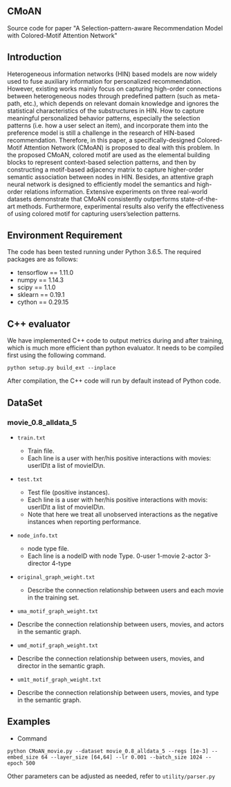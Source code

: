## CMoAN
Source code for paper "A Selection-pattern-aware Recommendation Model with Colored-Motif Attention Network"

## Introduction
  Heterogeneous information networks (HIN) based models are now widely used to fuse auxiliary information for personalized recommendation. However, existing works mainly focus on capturing high-order connections between heterogeneous nodes through predefined pattern (such as meta-path, etc.), which depends on relevant domain knowledge and ignores the statistical characteristics of the substructures in HIN. How to capture meaningful personalized behavior patterns, especially the selection patterns (i.e. how a user select an item), and incorporate them into the preference model is still a challenge in the research of HIN-based recommendation. Therefore, in this paper, a specifically-designed Colored-Motif Attention Network (CMoAN) is proposed to deal with this problem. In the proposed CMoAN, colored motif are used as the elemental building blocks to represent context-based selection patterns, and then by constructing a motif-based adjacency matrix to capture higher-order semantic association between nodes in HIN. Besides, an attentive graph neural network is designed to efficiently model the semantics and high-order relations information. Extensive experiments on three real-world datasets demonstrate that CMoAN consistently outperforms state-of-the-art methods. Furthermore, experimental results also verify the effectiveness of using colored motif for capturing users’selection patterns.

## Environment Requirement
The code has been tested running under Python 3.6.5. The required packages are as follows:
* tensorflow == 1.11.0
* numpy == 1.14.3
* scipy == 1.1.0
* sklearn == 0.19.1
* cython == 0.29.15

## C++ evaluator
We have implemented C++ code to output metrics during and after training, which is much more efficient than python evaluator. It needs to be compiled first using the following command. 

```
python setup.py build_ext --inplace
```

After compilation, the C++ code will run by default instead of Python code.

## DataSet
### movie_0.8_alldata_5

* `train.txt`
  * Train file.
  * Each line is a user with her/his positive interactions with movies: userID\t a list of movieID\n.

* `test.txt`
  * Test file (positive instances).
  * Each line is a user with her/his positive interactions with movis: userID\t a list of movieID\n.
  * Note that here we treat all unobserved interactions as the negative instances when reporting performance.

* `node_info.txt`
  * node type file.
  * Each line is a nodeID with node Type. 0-user 1-movie 2-actor 3-director 4-type

* `original_graph_weight.txt`
  * Describe the connection relationship between users and each movie in the training set.
 
 * `uma_motif_graph_weight.txt`
  * Describe the connection relationship between users, movies, and actors in the semantic graph.
 
 * `umd_motif_graph_weight.txt`
  * Describe the connection relationship between users, movies, and director in the semantic graph.
  
 * `um1t_motif_graph_weight.txt`
  * Describe the connection relationship between users, movies, and type in the semantic graph.
  

## Examples 
* Command
```
python CMoAN_movie.py --dataset movie_0.8_alldata_5 --regs [1e-3] --embed_size 64 --layer_size [64,64] --lr 0.001 --batch_size 1024 --epoch 500
```
Other parameters can be adjusted as needed, refer to `utility/parser.py`
